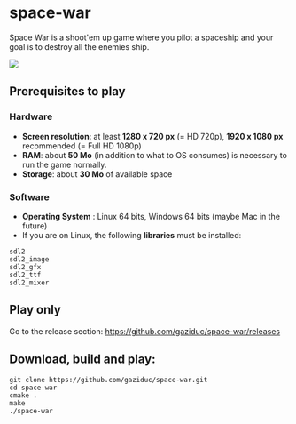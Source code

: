 # space-war
Space War is a shoot'em up game where you pilot a spaceship and your goal is to destroy all the enemies ship.

![](https://s5.gifyu.com/images/2019-12-29-002144_1920x1080_scrot.png)
## Prerequisites to play
### Hardware
- **Screen resolution**: at least **1280 x 720 px** (= HD 720p), **1920 x 1080 px** recommended (= Full HD 1080p)
- **RAM**: about **50 Mo** (in addition to what to OS consumes) is necessary to run the game normally.
- **Storage**: about **30 Mo** of available space
### Software
- **Operating System** : Linux 64 bits, Windows 64 bits (maybe Mac in the future)
- If you are on Linux, the following **libraries** must be installed:
```
sdl2
sdl2_image
sdl2_gfx
sdl2_ttf
sdl2_mixer
```
## Play only
Go to the release section: https://github.com/gaziduc/space-war/releases
## Download, build and play:
```shell
git clone https://github.com/gaziduc/space-war.git
cd space-war
cmake .
make
./space-war
```
